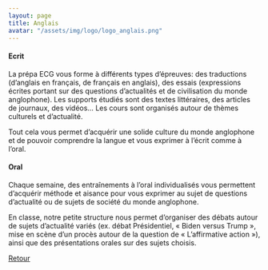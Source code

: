 ```yaml
---
layout: page
title: Anglais
avatar: "/assets/img/logo/logo_anglais.png"
---
```


#### Ecrit ####
La prépa ECG vous forme à différents types d’épreuves: des traductions (d’anglais en français, de français en anglais), des essais (expressions écrites portant sur des questions d’actualités et de civilisation du monde anglophone). Les supports étudiés sont des textes littéraires, des articles de journaux, des vidéos… Les cours sont organisés autour de thèmes culturels et d’actualité.

Tout cela vous permet d’acquérir une solide culture du monde anglophone et de pouvoir comprendre la langue et vous exprimer à l’écrit comme à l’oral.


#### Oral ####

Chaque semaine, des entraînements à l’oral individualisés vous permettent d’acquérir méthode et aisance pour vous exprimer au sujet de questions d’actualité ou de sujets de société du monde anglophone.

En classe, notre petite structure nous permet d’organiser des débats autour de sujets d’actualité variés (ex. débat Présidentiel, « Biden versus Trump », mise en scène d’un procès autour de la question de « L’affirmative action »), ainsi que des présentations orales sur des sujets choisis. 


[Retour](/matieres)
